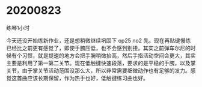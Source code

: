 # 20200823

练琴1小时

今天还没开始练新作业，还是想稍微继续巩固下 op25 no2 先。现在再贴键慢练已经比之前更有感觉了，即使手腕压低，也不会感到别扭。其实之前弹车尔尼的时候有个习惯，就是提速的地方会把手腕稍微抬高，然后手指活动空间会更大，其实主要是利用了第一第二关节。现在低触键快速段落，要求的是平稳的手腕，以及掌关节，由于掌关节活动范围没那么大，所以非常需要细微动作也有足够的发力。感觉这首曲应该长期保留，作为热手也好，低触键练习曲也好。
